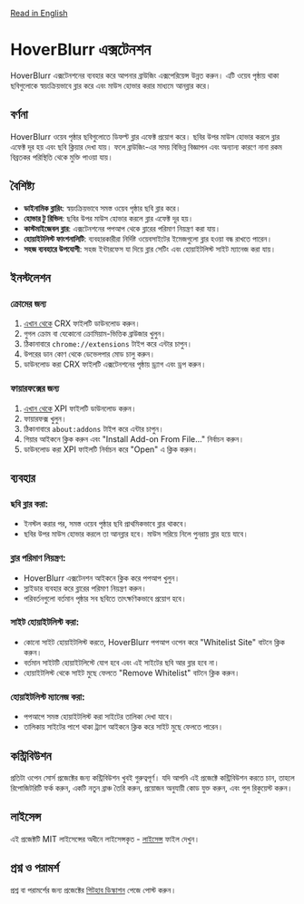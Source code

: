 [Read in English](README.md)

# HoverBlurr এক্সটেনশন

HoverBlurr এক্সটেনশনের ব্যবহার করে আপনার ব্রাউজিং এক্সপেরিয়েন্স উন্নত করুন। এটি ওয়েব পৃষ্ঠায় থাকা ছবিগুলোকে স্বয়ংক্রিয়ভাবে ব্লার করে এবং মাউস হোভার করার মাধ্যমে আনব্লার করে।

## বর্ণনা

HoverBlurr ওয়েব পৃষ্ঠার ছবিগুলোতে ডিফল্ট ব্লার এফেক্ট প্রয়োগ করে। ছবির উপর মাউস হোভার করলে ব্লার এফেক্ট দূর হয় এবং ছবি ক্লিয়ার দেখা যায়। ফলে ব্রাউজিং-এর সময় বিভিন্ন বিজ্ঞাপন এবং অন্যান্য কারণে নানা রকম বিব্রতকর পরিস্থিতি থেকে মুক্তি পাওয়া যায়।

## বৈশিষ্ট্য

- **ডাইনামিক ব্লারিং**: স্বয়ংক্রিয়ভাবে সমস্ত ওয়েব পৃষ্ঠার ছবি ব্লার করে।
- **হোভার টু রিভিল**: ছবির উপর মাউস হোভার করলে ব্লার এফেক্ট দূর হয়।
- **কাস্টমাইজেবল ব্লার**: এক্সটেনশনের পপআপ থেকে ব্লারের পরিমাণ নিয়ন্ত্রণ করা যায়।
- **হোয়াইটলিস্ট ফাংশনালিটি**: ব্যবহারকারীরা নির্দিষ্ট ওয়েবসাইটের ইমেজগুলো ব্লার হওয়া বন্ধ রাখতে পারেন।
- **সহজ ব্যবহারে উপযোগী**: সহজ ইন্টারফেস যা দিয়ে ব্লার সেটিং এবং হোয়াইটলিস্ট সাইট ম্যানেজ করা যায়।

## ইনস্টলেশন

### ক্রোমের জন্য

1. [এখান থেকে](https://github.com/kamrulhasanio/HoverBlurr-Extension/releases/latest) CRX ফাইলটি ডাউনলোড করুন।
2. গুগল ক্রোম বা যেকোনো ক্রোমিয়াম-ভিত্তিক ব্রাউজার খুলুন।
3. ঠিকানাবারে `chrome://extensions` টাইপ করে এন্টার চাপুন।
4. উপরের ডান কোণ থেকে ডেভেলপার মোড চালু করুন।
5. ডাউনলোড করা CRX ফাইলটি এক্সটেনশনের পৃষ্ঠায় ড্র্যাগ এবং ড্রপ করুন।

### ফায়ারফক্সের জন্য

1. [এখান থেকে](https://github.com/kamrulhasanio/HoverBlurr-Extension/releases/latest) XPI ফাইলটি ডাউনলোড করুন।
2. ফায়ারফক্স খুলুন।
3. ঠিকানাবারে `about:addons` টাইপ করে এন্টার চাপুন।
4. গিয়ার আইকনে ক্লিক করুন এবং "Install Add-on From File..." নির্বাচন করুন।
5. ডাউনলোড করা XPI ফাইলটি নির্বাচন করে "Open" এ ক্লিক করুন।

## ব্যবহার

### ছবি ব্লার করা:

- ইনস্টল করার পর, সমস্ত ওয়েব পৃষ্ঠার ছবি প্রাথমিকভাবে ব্লার থাকবে।
- ছবির উপর মাউস হোভার করলে তা আনব্লার হবে। মাউস সরিয়ে নিলে পুনরায় ব্লার হয়ে যাবে।

### ব্লার পরিমাণ নিয়ন্ত্রণ:

- HoverBlurr এক্সটেনশন আইকনে ক্লিক করে পপআপ খুলুন।
- স্লাইডার ব্যবহার করে ব্লারের পরিমাণ নিয়ন্ত্রণ করুন।
- পরিবর্তনগুলো বর্তমান পৃষ্ঠার সব ছবিতে তাৎক্ষণিকভাবে প্রয়োগ হবে।

### সাইট হোয়াইটলিস্ট করা:

- কোনো সাইট হোয়াইটলিস্ট করতে, HoverBlurr পপআপ ওপেন করে "Whitelist Site" বাটনে ক্লিক করুন।
- বর্তমান সাইটটি হোয়াইটলিস্টে যোগ হবে এবং এই সাইটের ছবি আর ব্লার হবে না।
- হোয়াইটলিস্ট থেকে সাইট মুছে ফেলতে "Remove Whitelist" বাটনে ক্লিক করুন।

### হোয়াইটলিস্ট ম্যানেজ করা:

- পপআপে সমস্ত হোয়াইটলিস্ট করা সাইটের তালিকা দেখা যাবে।
- তালিকায় সাইটের পাশে থাকা ট্র্যাশ আইকনে ক্লিক করে সাইট মুছে ফেলতে পারেন।

## কন্ট্রিবিউশন

প্রতিটা ওপেন সোর্স প্রজেক্টের জন্য কন্ট্রিবিউশন খুবই গুরুত্বপূর্ণ। যদি আপনি এই প্রজেক্টে কন্ট্রিবিউশন করতে চান, তাহলে রিপোজিটরিটি ফর্ক করুন, একটি নতুন ব্রাঞ্চ তৈরি করুন, প্রয়োজন অনুযায়ী কোড যুক্ত করুন, এবং পুল রিকুয়েস্ট করুন।

## লাইসেন্স

এই প্রজেক্টটি MIT লাইসেন্সের অধীনে লাইসেন্সকৃত - [লাইসেন্স](LICENSE) ফাইল দেখুন।

## প্রশ্ন ও পরামর্শ

প্রশ্ন বা পরামর্শের জন্য প্রজেক্টের [গিটহাব ডিস্কাশন](https://github.com/kamrulhasanio/HoverBlurr-Extension/discussions) পেজে পোস্ট করুন।
